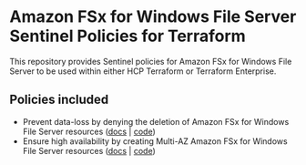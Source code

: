 # Amazon FSx for Windows File Server Sentinel Policies for Terraform

This repository provides Sentinel policies for Amazon FSx for Windows File Server to be used within either HCP Terraform or Terraform Enterprise.

## Policies included

- Prevent data-loss by denying the deletion of Amazon FSx for Windows File Server resources ([docs](docs/policies/deny-fsx-win-deletion.md) | [code](policies/deny-fsx-win-deletion/deny-fsx-win-deletion.sentinel))
- Ensure high availability by creating Multi-AZ Amazon FSx for Windows File Server resources ([docs](docs/policies/ensure-multi-az-deployment.md) | [code](policies/ensure-multi-az-deployment/ensure-multi-az-deployment.sentinel))